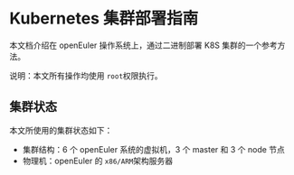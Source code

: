 # Kubernetes 集群部署指南

本文档介绍在 openEuler 操作系统上，通过二进制部署 K8S 集群的一个参考方法。

说明：本文所有操作均使用 `root`权限执行。

## 集群状态

本文所使用的集群状态如下：

- 集群结构：6 个 openEuler 系统的虚拟机，3 个 master 和 3 个 node 节点
- 物理机：openEuler 的 `x86/ARM`架构服务器
